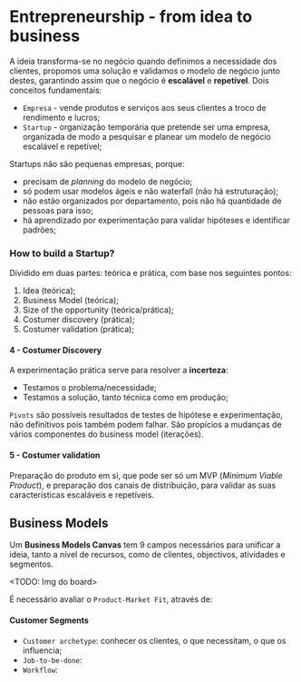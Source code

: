 # Entrepreneurship - from idea to business

A ideia transforma-se no negócio quando definimos a necessidade dos clientes, propomos uma solução e validamos o modelo de negócio junto destes, garantindo assim que o negócio é **escalável** e **repetível**. Dois conceitos fundamentais:

- `Empresa` - vende produtos e serviços aos seus clientes a troco de rendimento e lucros;
- `Startup` - organização temporária que pretende ser uma empresa, organizada de modo a pesquisar e planear um modelo de negócio escalável e repetível;

Startups não são pequenas empresas, porque:

- precisam de *planning* do modelo de negócio;
- só podem usar modelos ágeis e não waterfall (não há estruturação);
- não estão organizados por departamento, pois não há quantidade de pessoas para isso;
- há aprendizado por experimentação para validar hipóteses e identificar padrões;

### How to build a Startup?

Dividido em duas partes: teórica e prática, com base nos seguintes pontos:

1. Idea (teórica);
2. Business Model (teórica);
3. Size of the opportunity (teórica/prática);
4. Costumer discovery (prática);
5. Costumer validation (prática);

#### 4 - Costumer Discovery

A experimentação prática serve para resolver a **incerteza**:

- Testamos o problema/necessidade;
- Testamos a solução, tanto técnica como em produção;

`Pivots` são possíveis resultados de testes de hipótese e experimentação, não definitivos pois também podem falhar. São propícios a mudanças de vários componentes do business model (iterações). 

#### 5 - Costumer validation

Preparação do produto em si, que pode ser só um MVP (*Minimum Viable Product*), e preparação dos canais de distribuição, para validar as suas características escaláveis e repetíveis.

## Business Models

Um **Business Models Canvas** tem 9 campos necessários para unificar a ideia, tanto a nível de recursos, como de clientes, objectivos, atividades e segmentos. 

<TODO: Img do board>

É necessário avaliar o `Product-Market Fit`, através de:

#### Customer Segments

- `Customer archetype`: conhecer os clientes, o que necessitam, o que os influencia;
- `Job-to-be-done`: 
- `Workflow`: 
